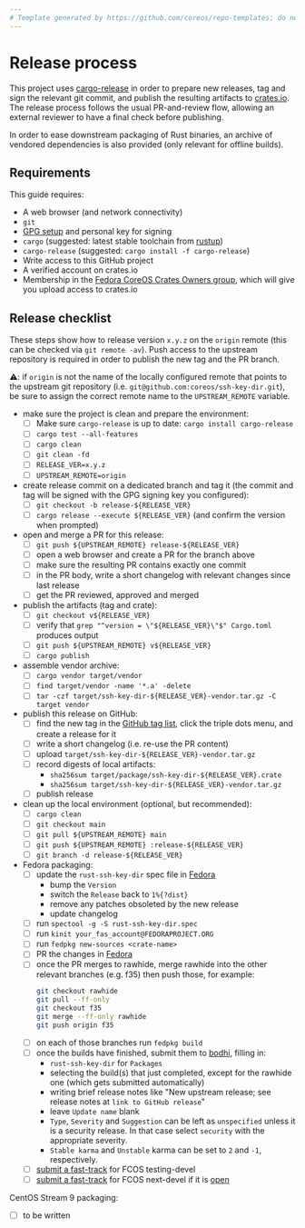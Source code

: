 ```yaml
---
# Template generated by https://github.com/coreos/repo-templates; do not edit downstream
---
```


# Release process

This project uses [cargo-release][cargo-release] in order to prepare new releases, tag and sign the relevant git commit, and publish the resulting artifacts to [crates.io][crates-io].
The release process follows the usual PR-and-review flow, allowing an external reviewer to have a final check before publishing.

In order to ease downstream packaging of Rust binaries, an archive of vendored dependencies is also provided (only relevant for offline builds).

## Requirements

This guide requires:

 * A web browser (and network connectivity)
 * `git`
 * [GPG setup][GPG setup] and personal key for signing
 * `cargo` (suggested: latest stable toolchain from [rustup][rustup])
 * `cargo-release` (suggested: `cargo install -f cargo-release`)
 * Write access to this GitHub project
 * A verified account on crates.io
 * Membership in the [Fedora CoreOS Crates Owners group](https://github.com/orgs/coreos/teams/fedora-coreos-crates-owners/members), which will give you upload access to crates.io

## Release checklist

These steps show how to release version `x.y.z` on the `origin` remote (this can be checked via `git remote -av`).
Push access to the upstream repository is required in order to publish the new tag and the PR branch.

:warning:: if `origin` is not the name of the locally configured remote that points to the upstream git repository (i.e. `git@github.com:coreos/ssh-key-dir.git`), be sure to assign the correct remote name to the `UPSTREAM_REMOTE` variable.

- make sure the project is clean and prepare the environment:
  - [ ] Make sure `cargo-release` is up to date: `cargo install cargo-release`
  - [ ] `cargo test --all-features`
  - [ ] `cargo clean`
  - [ ] `git clean -fd`
  - [ ] `RELEASE_VER=x.y.z`
  - [ ] `UPSTREAM_REMOTE=origin`

- create release commit on a dedicated branch and tag it (the commit and tag will be signed with the GPG signing key you configured):
  - [ ] `git checkout -b release-${RELEASE_VER}`
  - [ ] `cargo release --execute ${RELEASE_VER}` (and confirm the version when prompted)

- open and merge a PR for this release:
  - [ ] `git push ${UPSTREAM_REMOTE} release-${RELEASE_VER}`
  - [ ] open a web browser and create a PR for the branch above
  - [ ] make sure the resulting PR contains exactly one commit
  - [ ] in the PR body, write a short changelog with relevant changes since last release
  - [ ] get the PR reviewed, approved and merged

- publish the artifacts (tag and crate):
  - [ ] `git checkout v${RELEASE_VER}`
  - [ ] verify that `grep "^version = \"${RELEASE_VER}\"$" Cargo.toml` produces output
  - [ ] `git push ${UPSTREAM_REMOTE} v${RELEASE_VER}`
  - [ ] `cargo publish`

- assemble vendor archive:
  - [ ] `cargo vendor target/vendor`
  - [ ] `find target/vendor -name '*.a' -delete`
  - [ ] `tar -czf target/ssh-key-dir-${RELEASE_VER}-vendor.tar.gz -C target vendor`

- publish this release on GitHub:
  - [ ] find the new tag in the [GitHub tag list](https://github.com/coreos/ssh-key-dir/tags), click the triple dots menu, and create a release for it
  - [ ] write a short changelog (i.e. re-use the PR content)
  - [ ] upload `target/ssh-key-dir-${RELEASE_VER}-vendor.tar.gz`
  - [ ] record digests of local artifacts:
    - `sha256sum target/package/ssh-key-dir-${RELEASE_VER}.crate`
    - `sha256sum target/ssh-key-dir-${RELEASE_VER}-vendor.tar.gz`
  - [ ] publish release

- clean up the local environment (optional, but recommended):
  - [ ] `cargo clean`
  - [ ] `git checkout main`
  - [ ] `git pull ${UPSTREAM_REMOTE} main`
  - [ ] `git push ${UPSTREAM_REMOTE} :release-${RELEASE_VER}`
  - [ ] `git branch -d release-${RELEASE_VER}`

- Fedora packaging:
  - [ ] update the `rust-ssh-key-dir` spec file in [Fedora](https://src.fedoraproject.org/rpms/rust-ssh-key-dir)
    - bump the `Version`
    - switch the `Release` back to `1%{?dist}`
    - remove any patches obsoleted by the new release
    - update changelog
  - [ ] run `spectool -g -S rust-ssh-key-dir.spec`
  - [ ] run `kinit your_fas_account@FEDORAPROJECT.ORG`
  - [ ] run `fedpkg new-sources <crate-name>`
  - [ ] PR the changes in [Fedora](https://src.fedoraproject.org/rpms/rust-ssh-key-dir)
  - [ ] once the PR merges to rawhide, merge rawhide into the other relevant branches (e.g. f35) then push those, for example:
    ```bash
    git checkout rawhide
    git pull --ff-only
    git checkout f35
    git merge --ff-only rawhide
    git push origin f35
    ```
  - [ ] on each of those branches run `fedpkg build`
  - [ ] once the builds have finished, submit them to [bodhi](https://bodhi.fedoraproject.org/updates/new), filling in:
    - `rust-ssh-key-dir` for `Packages`
    - selecting the build(s) that just completed, except for the rawhide one (which gets submitted automatically)
    - writing brief release notes like "New upstream release; see release notes at `link to GitHub release`"
    - leave `Update name` blank
    - `Type`, `Severity` and `Suggestion` can be left as `unspecified` unless it is a security release. In that case select `security` with the appropriate severity.
    - `Stable karma` and `Unstable` karma can be set to `2` and `-1`, respectively.
  - [ ] [submit a fast-track](https://github.com/coreos/fedora-coreos-config/actions/workflows/add-override.yml) for FCOS testing-devel
  - [ ] [submit a fast-track](https://github.com/coreos/fedora-coreos-config/actions/workflows/add-override.yml) for FCOS next-devel if it is [open](https://github.com/coreos/fedora-coreos-pipeline/blob/main/next-devel/README.md)

CentOS Stream 9 packaging:
  - [ ] to be written

[cargo-release]: https://github.com/sunng87/cargo-release
[rustup]: https://rustup.rs/
[crates-io]: https://crates.io/
[GPG setup]: https://docs.github.com/en/github/authenticating-to-github/managing-commit-signature-verification

